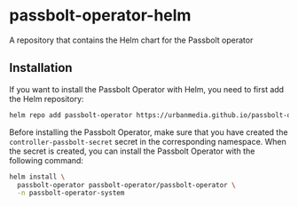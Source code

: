 # passbolt-operator-helm

A repository that contains the Helm chart for the Passbolt operator

## Installation

If you want to install the Passbolt Operator with Helm, you need to first add the Helm repository:

```bash
helm repo add passbolt-operator https://urbanmedia.github.io/passbolt-operator-helm
```

Before installing the Passbolt Operator, make sure that you have created the `controller-passbolt-secret` secret in the corresponding namespace. When the secret is created, you can install the Passbolt Operator with the following command:

```bash
helm install \
  passbolt-operator passbolt-operator/passbolt-operator \
  -n passbolt-operator-system
```
